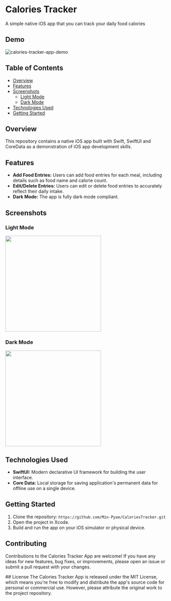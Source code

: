 # Calories Tracker

A simple native iOS app that you can track your daily food calories

## Demo
![calories-tracker-app-demo](https://github.com/Min-Pyae/CaloriesTracker/assets/86566662/e3862b82-1d5b-42be-82b1-2a4502c5289b)

## Table of Contents

- [Overview](#overview)
- [Features](#features)
- [Screenshots](#screenshots)
  - [Light Mode](#light-mode)
  - [Dark Mode](#dark-mode)
- [Technologies Used](#technologies-used)
- [Getting Started](#getting-started)

## Overview

This repository contains a native iOS app built with Swift, SwiftUI and CoreData as a demonstration of iOS app development skills.

## Features

- **Add Food Entries:** Users can add food entries for each meal, including details such as food name and calorie count.
- **Edit/Delete Entries:** Users can edit or delete food entries to accurately reflect their daily intake.
- **Dark Mode:** The app is fully dark mode compliant.

## Screenshots

### Light Mode

<img src="https://github.com/Min-Pyae/CaloriesTracker/assets/86566662/3354fe13-0a88-428e-ada1-b9c44d8596a3" width="300">


### Dark Mode

<img src="https://github.com/Min-Pyae/CaloriesTracker/assets/86566662/1c42ecfb-2e40-4301-bc60-7c456765434f" width="300">

## Technologies Used

- **SwiftUI:** Modern declarative UI framework for building the user interface.
- **Core Data:** Local storage for saving application's permanent data for offline use on a single device.

## Getting Started

1. Clone the repository: `https://github.com/Min-Pyae/CaloriesTracker.git`
2. Open the project in Xcode.
3. Build and run the app on your iOS simulator or physical device.

## Contributing
Contributions to the Calories Tracker App are welcome! If you have any ideas for new features, bug fixes, or improvements, please open an issue or submit a pull request with your changes.

## License
The Calories Tracker App is released under the MIT License, which means you're free to modify and distribute the app's source code for personal or commercial use. However, please attribute the original work to the project repository.
